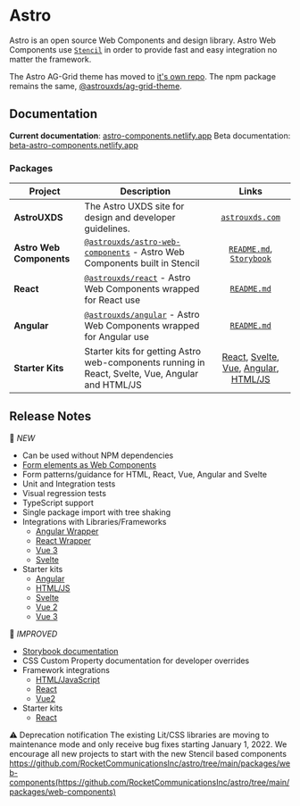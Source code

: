 # Astro

Astro is an open source Web Components and design library.
Astro Web Components use [`Stencil`](https://stenciljs.com) in order to provide fast and easy integration no matter the framework.

The Astro AG-Grid theme has moved to [it's own repo](https://github.com/RocketCommunicationsInc/ag-grid-theme). The npm package remains the same, [@astrouxds/ag-grid-theme](https://www.npmjs.com/package/@astrouxds/ag-grid-theme).


## Documentation

**Current documentation**: [astro-components.netlify.app](https://astro-components.netlify.app/)
Beta documentation: [beta-astro-components.netlify.app](https://beta-astro-components.netlify.app/)

### Packages

| Project                  | Description                                                                                                                                |                                                      Links                                                       |
| ------------------------ | ------------------------------------------------------------------------------------------------------------------------------------------ | :--------------------------------------------------------------------------------------------------------------: |
| **AstroUXDS**            | The Astro UXDS site for design and developer guidelines.                                                                                   |                                     [`astrouxds.com`](https://astrouxds.com)                                     |
| **Astro Web Components** | [`@astrouxds/astro-web-components`](https://www.npmjs.com/package/@astrouxds/astro-web-components) - Astro Web Components built in Stencil |       [`README.md`](packages/web-components/README.md), [`Storybook`](https://astro-stencil.netlify.app/)        |
| **React**                | [`@astrouxds/react`](https://www.npmjs.com/package/@astrouxds/react) - Astro Web Components wrapped for React use                          |                                     [`README.md`](packages/react/README.md)                                      |
|**Angular** | [`@astrouxds/angular`](https://www.npmjs.com/package/@astrouxds/angular) - Astro Web Components wrapped for Angular use | [`README.md`](packages/angular/README.md) 
| **Starter Kits**         | Starter kits for getting Astro web-components running in React, Svelte, Vue, Angular and HTML/JS                                                | [React](packages/starter-kits/react-starter/README.md), [Svelte](packages/starter-kits/svelte-starter/README.md), [Vue](packages/starter-kits/vue3-starter), [Angular](packages/starter-kits/angular-starter/README.md), [HTML/JS](packages/starter-kits/html-js-starter) |

## Release Notes

:tada: _NEW_

- Can be used without NPM dependencies
- [Form elements as Web Components](https://astro-stencil.netlify.app/?path=/story/astro-uxds-patterns-forms-html--page)
- Form patterns/guidance for HTML, React, Vue, Angular and Svelte
- Unit and Integration tests
- Visual regression tests
- TypeScript support
- Single package import with tree shaking
- Integrations with Libraries/Frameworks
  - [Angular Wrapper](https://astro-stencil.netlify.app/?path=/docs/astro-uxds-welcome-angular--page)
  - [React Wrapper](https://astro-stencil.netlify.app/?path=/story/astro-uxds-welcome-react--page)
  - [Vue 3](https://astro-stencil.netlify.app/?path=/story/astro-uxds-welcome-vue-3--page)
  - [Svelte](https://astro-stencil.netlify.app/?path=/story/astro-uxds-welcome-svelte--page)
- Starter kits
  - [Angular](https://github.com/RocketCommunicationsInc/astro/tree/main/packages/starter-kits/angular-starter)
  - [HTML/JS](https://github.com/RocketCommunicationsInc/astro/tree/main/packages/starter-kits/html-js-starter)
  - [Svelte](https://github.com/RocketCommunicationsInc/astro/blob/main/packages/starter-kits/svelte-starter)
  - [Vue 2](https://github.com/RocketCommunicationsInc/astro/blob/main/packages/starter-kits/vue2-starter)
  - [Vue 3](https://github.com/RocketCommunicationsInc/astro/blob/main/packages/starter-kits/vue3-starter)

:pencil: _IMPROVED_

- [Storybook documentation](https://astro-stencil.netlify.app/?path=/story/astro-uxds-welcome-start-here--page)
- CSS Custom Property documentation for developer overrides
- Framework integrations
  - [HTML/JavaScript](https://astro-stencil.netlify.app/?path=/story/astro-uxds-welcome-javascript--page)
  - [React](https://astro-stencil.netlify.app/?path=/story/astro-uxds-welcome-react--page)
  - [Vue2](https://astro-stencil.netlify.app/?path=/story/astro-uxds-welcome-vue-2--page)
- Starter kits
  - [React](https://github.com/RocketCommunicationsInc/astro/blob/main/packages/starter-kits/react-starter/README.md)
    ​

:warning: Deprecation notification
The existing Lit/CSS libraries are moving to maintenance mode and only receive bug fixes starting January 1, 2022. We encourage all new projects to start with the new Stencil based components https://github.com/RocketCommunicationsInc/astro/tree/main/packages/web-components(https://github.com/RocketCommunicationsInc/astro/tree/main/packages/web-components)
